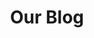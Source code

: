 ---
layout: blog
permalink: /blog/
title: Our Blog
headline: Our Blog
copy: Shared thoughts on design, tech, and business of Softcom.
featured_image: https://res.cloudinary.com/softcomux/image/upload/f_auto,q_auto/v1533824265/sfc/headers/blog-header.jpg
image_description: Technology web writer smiling
---